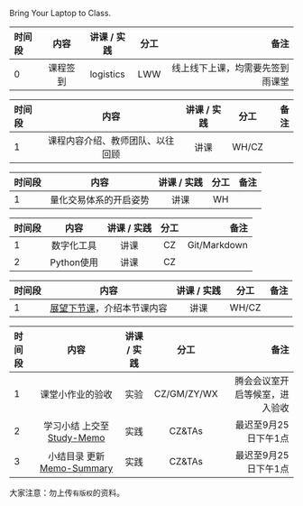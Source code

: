 
Bring Your Laptop to Class. 


| 时间段    |    内容     | 讲课 / 实践     |  分工  |   备注       |
| :---     |   :----:    |   :----:    |    :----:    |       ---:   |
|    0     | 课程签到     |  logistics   |     LWW     |   线上线下上课，均需要先签到雨课堂     |


| 时间段    |    内容     | 讲课 / 实践     |  分工  |   备注       |
| :---     |   :----:    |   :----:    |    :----:    |       ---:   |
|    1     | 课程内容介绍、教师团队、以往回顾     |  讲课 |     WH/CZ     |        |


| 时间段    |    内容    | 讲课 / 实践     |  分工  |   备注       |
| :---     |   :----:    |   :----:    |    :----:    |       ---:   |
|    1     | 量化交易体系的开启姿势   |  讲课   |    WH     |        |



| 时间段    |    内容    | 讲课 / 实践     |  分工  |   备注       |
| :---     |   :----:    |   :----:    |    :----:    |       ---:   |
|    1     | 数字化工具   |  讲课   |    CZ     |    Git/Markdown    |
|    2     | Python使用   |  讲课   |    CZ     |        |


| 时间段    |    内容    | 讲课 / 实践     |  分工  |   备注       |
| :---     |   :----:    |   :----:    |    :----:    |       ---:   |
|   1      | [展望下节课](../WW2/WW2-Plan.md)，介绍本节课内容     |  讲课    |     WH/CZ     |         |


| 时间段    |    内容    | 讲课 / 实践     |  分工  | 备注       |
| :---     |   :----:    |   :----:    |    :----:    |       ---: |
|   1      |   课堂小作业的验收     |  实验   |     CZ/GM/ZY/WX     |    腾会会议室开启等候室，进入验收     |
|   2      |   学习小结 上交至[Study-Memo](../../../Memos/Study-Memo)    |  实践    |     CZ&TAs      |   最迟至9月25日下午1点      |
|   3      |   小结目录 更新 [Memo-Summary](../../../Memos/Memo-Summary)  |  实践    |     CZ&TAs     |   最迟至9月25日下午1点      |


大家注意：勿上传``有版权``的资料。

